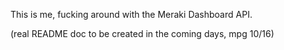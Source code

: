 This is me, fucking around with the Meraki Dashboard API.

(real README doc to be created in the coming days, mpg 10/16)
